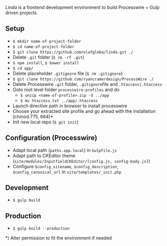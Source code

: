 *Linda* is a frontend development environment to build Processwire + Gulp driven projects.

## Setup

* `$ mkdir name-of-project-folder`
* `$ cd name-of-project-folder`
* `$ git clone https://github.com/olafgleba/linda.git ./`
* Delete `.git` folder (`$ rm -rf .git`)
* `$ npm install`, `$ bower install`
* `$ cd app/`
* Delete placeholder `.gitignore` file (`$ rm .gitignore`)
* `$ git clone https://github.com/ryancramerdesign/ProcessWire ./`
* Delete Processwire `.git` folder, `.gitignore`file and `.htaccess|.htaccess`
* Goto root level folder `processwire-profiles` and do
  * `$ unzip <name-of-profile>.zip -d ../app`
  * `$ mv htaccess.txt ../app/.htaccess`
* Launch directive path in browser to install processwire
* Choose your extracted site profile and go ahead with the installation (chmod 775, 664)*
* Init new local repo (`$ git init`)

## Configuration (Processwire)
* Adapt local path (`paths.app.local`) in `Gulpfile.js`
* Adapt path to CKEditor theme (`site/modules/InputfieldCKEditor/[config.js, config-body.js]`)
* Configure `$config_sitename`, `$config_description`, `$config_canonical_url` in `site/templates/_init.php`


## Development

* `$ gulp build`

## Production

* `$ gulp build --production`



*) Alter permission to fit the environment if needed
